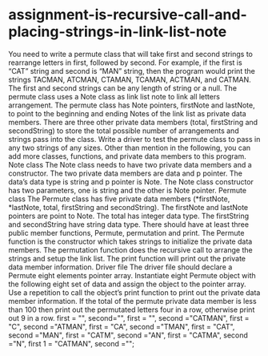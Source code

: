assignment-is-recursive-call-and-placing-strings-in-link-list-note
==================================================================

You need to write a permute class that will take first and second strings to rearrange letters in first, followed by second.  For example, if the first is “CAT” string and second is “MAN” string, then the program would print the strings TACMAN, ATCMAN, CTAMAN, TCAMAN, ACTMAN, and CATMAN.  The first and second strings can be any length of string or a null.     The permute class uses a Note class as link list note to link all letters arrangement.  The permute class has Note pointers, firstNote and lastNote, to point to the beginning and ending Notes of the link list as private data members.  There are three other private data members (total, firstString and secondString) to store the total possible number of arrangements and strings pass into the class.      Write a driver to test the permute class to pass in any two strings of any sizes.     Other than mention in the following, you can add more classes, functions, and private data members to this program.     Note class  The Note class needs to have two private data members and a constructor. The two private data members are data and p pointer.  The data’s data type is string and p pointer is Note.  The Note class constructor has two parameters, one is string and the other is Note pointer.     Permute class  The Permute class has five private data members (*firstNote, *lastNote, total, firstString and secondString). The firstNote and lastNote pointers are point to Note.  The total has integer data type.  The firstString and secondString have string data type.     There should have at least three public member functions, Permute, permutation and print.  The Permute function is the constructor which takes strings to initialize the private data members.  The permutation function does the recursive call to arrange the strings and setup the link list.  The print function will print out the private data member information.     Driver file  The driver file should declare a Permute eight elements pointer array.  Instantiate eight Permute object with the following eight set of data and assign the object to the pointer array.  Use a repetition to call the object’s print function to print out the private data member information.  If the total of the permute private data member is less than 100 then print out the permutated letters four in a row, otherwise print out 9 in a row.    first  = "",                              second="",    first = "",                               second ="CATMAN",    first = "C",                             second ="ATMAN",    first = "CA",                          second ="TMAN",    first = "CAT",                       second ="MAN",    first = "CATM",                    second ="AN",    first = "CATMA",                second ="N",    first 1 = "CATMAN",           second ="";
